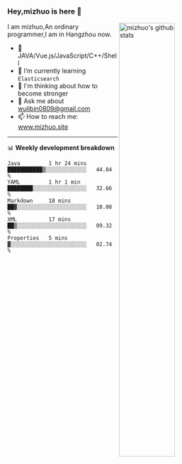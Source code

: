 ### Hey,mizhuo is here 👋

<img align="right" alt="mizhuo's github stats" width="50%" src="https://github-readme-stats.vercel.app/api?username=mizhuo&theme=tokyonight&show_icons=true">

I am mizhuo,An ordinary programmer,I am in Hangzhou now.

- 🔭 JAVA/Vue.js/JavaScript/C++/Shell
- 🌱 I’m currently learning `Elasticsearch`
- 🤔 I'm thinking about how to become stronger
- 💬 Ask me about wulibin0809@gmail.com
- 📫 How to reach me: www.mizhuo.site

---
📊 **Weekly development breakdown**

<!--START_SECTION:waka-->
```text
Java         1 hr 24 mins    ███████████▒░░░░░░░░░░░░░   44.84 % 
YAML         1 hr 1 min      ████████░░░░░░░░░░░░░░░░░   32.66 % 
Markdown     18 mins         ██▓░░░░░░░░░░░░░░░░░░░░░░   10.08 % 
XML          17 mins         ██▒░░░░░░░░░░░░░░░░░░░░░░   09.32 % 
Properties   5 mins          ▓░░░░░░░░░░░░░░░░░░░░░░░░   02.74 % 
```
<!--END_SECTION:waka-->

